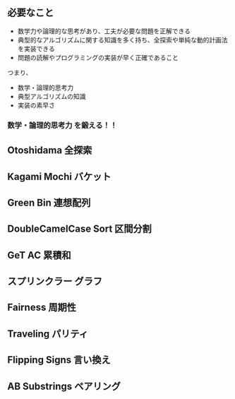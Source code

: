 ## 必要なこと

- 数学力や論理的な思考があり、工夫が必要な問題を正解できる
- 典型的なアルゴリズムに関する知識を多く持ち、全探索や単純な動的計画法を実装できる
- 問題の読解やプログラミングの実装が早く正確であること

つまり、

- 数学・論理的思考力
- 典型アルゴリズムの知識
- 実装の素早さ

### 数学・論理的思考力 を鍛える！！

## Otoshidama 全探索

## Kagami Mochi バケット

## Green Bin 連想配列

## DoubleCamelCase Sort 区間分割

## GeT AC 累積和

## スプリンクラー グラフ

## Fairness 周期性

## Traveling パリティ

## Flipping Signs 言い換え

## AB Substrings ペアリング

